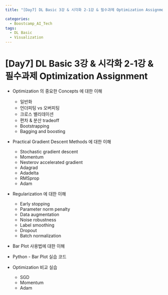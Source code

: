```yaml
---
title: "[Day7] DL Basic 3강 & 시각화 2-1강 & 필수과제 Optimization Assignment"

categories:
  - Boostcamp_AI_Tech
tags:
  - DL Basic
  - Visualization
---
```


# [Day7] DL Basic 3강 & 시각화 2-1강 & 필수과제 Optimization Assignment

* Optimization 의 중요한 Concepts 에 대한 이해
  * 일반화
  * 언더피팅 vs 오버피팅
  * 크로스 밸리데이션
  * 편차 & 분산 tradeoff
  * Bootstrapping
  * Bagging and boosting
* Practical Gradient Descent Methods 에 대한 이해
  * Stochastic gradient descent
  * Momentum
  * Nesterov accelerated gradient
  * Adagrad
  * Adadelta
  * RMSprop
  * Adam
* Regularization 에 대한 이해
  * Early stopping
  * Parameter norm penalty
  * Data augmentation
  * Noise robustness
  * Label smoothing
  * Dropout
  * Batch normalization


* Bar Plot 사용법에 대한 이해
* Python - Bar Plot 실습 코드

* Optimization 비교 실습
  * SGD
  * Momentum
  * Adam




